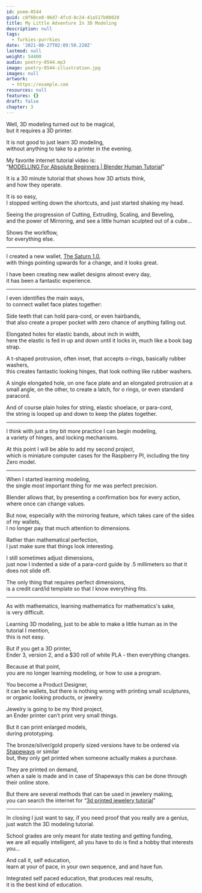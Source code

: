 ```yaml
---
id: poem-0544
guid: c8f60ce8-96d7-4fcd-8c24-41a517b80020
title: My Little Adventure In 3D Modeling
description: null
tags:
  - furkies-purrkies
date: '2021-08-27T02:09:50.220Z'
lastmod: null
weight: 54400
audio: poetry-0544.mp3
image: poetry-0544-illustration.jpg
images: null
artwork:
  - https://example.com
resources: null
features: {}
draft: false
chapter: 3
---
```


Well, 3D modeling turned out to be magical,\
but it requires a 3D printer.

It is not good to just learn 3D modeling,\
without anything to take to a printer in the evening.

My favorite internet tutorial video is:\
“[MODELLING For Absolute Beginners | Blender Human Tutorial](https://www.youtube.com/watch?v=9xAumJRKV6A)”

It is a 30 minute tutorial that shows how 3D artists think,\
and how they operate.

It is so easy,\
I stopped writing down the shortcuts, and just started shaking my head.

Seeing the progression of Cutting, Extruding, Scaling, and Beveling,\
and the power of Mirroring, and see a little human sculpted out of a cube...

Shows the workflow,\
for everything else.

---

I created a new wallet, [The Saturn 1.0](https://www.tinkercad.com/things/gFvd955zp2z),\
with things pointing upwards for a change, and it looks great.

I have been creating new wallet designs almost every day,\
it has been a fantastic experience.

---

I even identifies the main ways,\
to connect wallet face plates together:

Side teeth that can hold para-cord, or even hairbands,\
that also create a proper pocket with zero chance of anything falling out.

Elongated holes for elastic bands, about inch in width,\
here the elastic is fed in up and down until it locks in, much like a book bag strap.

A t-shaped protrusion, often inset, that accepts o-rings, basically rubber washers,\
this creates fantastic looking hinges, that look nothing like rubber washers.

A single elongated hole, on one face plate and an elongated protrusion at a small angle, on the other, to create a latch, for o rings, or even standard paracord.

And of course plain holes for string, elastic shoelace, or para-cord,\
the string is looped up and down to keep the plates together.

---

I think with just a tiny bit more practice I can begin modeling,\
a variety of hinges, and locking mechanisms.

At this point I will be able to add my second project,\
which is miniature computer cases for the Raspberry PI, including the tiny Zero model.

---

When I started learning modeling,\
the single most important thing for me was perfect precision.

Blender allows that, by presenting a confirmation box for every action,\
where once can change values.

But now, especially with the mirroring feature, which takes care of the sides of my wallets,\
I no longer pay that much attention to dimensions.

Rather than mathematical perfection,\
I just make sure that things look interesting.

I still sometimes adjust dimensions,\
just now I indented a side of a para-cord guide by .5 millimeters so that it does not slide off.

The only thing that requires perfect dimensions,\
is a credit card/id template so that I know everything fits.

---

As with mathematics, learning mathematics for mathematics's sake,\
is very difficult.

Learning 3D modeling, just to be able to make a little human as in the tutorial I mention,\
this is not easy.

But if you get a 3D printer,\
Ender 3, version 2, and a $30 roll of white PLA - then everything changes.

Because at that point,\
you are no longer learning modeling, or how to use a program.

You become a Product Designer,\
it can be wallets, but there is nothing wrong with printing small sculptures, or organic looking products, or jewelry.

Jewelry is going to be my third project,\
an Ender printer can’t print very small things.

But it can print enlarged models,\
during prototyping.

The bronze/silver/gold properly sized versions have to be ordered via [Shapeways](https://www.shapeways.com/getting-started/jewelry) or similar\
but, they only get printed when someone actually makes a purchase.

They are printed on demand,\
when a sale is made and in case of Shapeways this can be done through their online store.

But there are several methods that can be used in jewelery making,\
you can search the internet for “[3d printed jewelery tutorial](https://www.youtube.com/results?search_query=3d+printed+jewelery+tutorial)”

---

In closing I just want to say, if you need proof that you really are a genius,\
just watch the 3D modeling tutorial.

School grades are only meant for state testing and getting funding,\
we are all equally intelligent, all you have to do is find a hobby that interests you...

And call it, self education,\
learn at your of pace, in your own sequence, and and have fun.

Integrated self paced education, that produces real results,\
it is the best kind of education.
